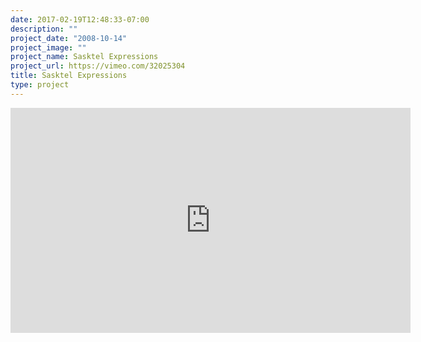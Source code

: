 ```yaml
---
date: 2017-02-19T12:48:33-07:00
description: ""
project_date: "2008-10-14"
project_image: ""
project_name: Sasktel Expressions
project_url: https://vimeo.com/32025304
title: Sasktel Expressions
type: project
---
```


<iframe src="https://player.vimeo.com/video/32025304" width="640" height="360" frameborder="0" webkitallowfullscreen mozallowfullscreen allowfullscreen></iframe>
